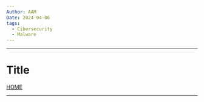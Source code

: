 ```yaml
---
Author: AAM
Date: 2024-04-06
tags:
  - Cibersecurity
  - Malware
---
```

---
# Title

[HOME](/README.md)

---



